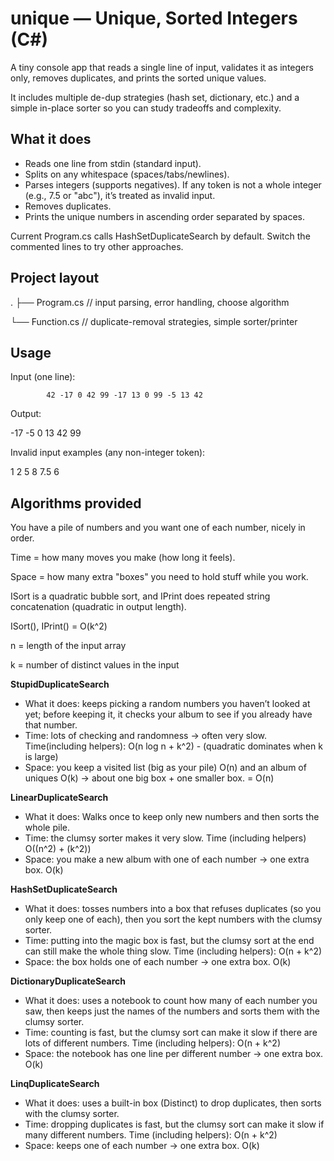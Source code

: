 # unique — Unique, Sorted Integers (C#)
A tiny console app that reads a single line of input, validates it as integers only, removes duplicates, and prints the sorted unique values.

It includes multiple de-dup strategies (hash set, dictionary, etc.) and a simple in-place sorter so you can study tradeoffs and complexity.

## What it does
- Reads one line from stdin (standard input).
- Splits on any whitespace (spaces/tabs/newlines).
- Parses integers (supports negatives). If any token is not a whole integer (e.g., 7.5 or "abc"), it’s treated as invalid input.
- Removes duplicates.
- Prints the unique numbers in ascending order separated by spaces.

Current Program.cs calls HashSetDuplicateSearch by default.
Switch the commented lines to try other approaches.

## Project layout
.
├── Program.cs    // input parsing, error handling, choose algorithm

└── Function.cs   // duplicate-removal strategies, simple sorter/printer

## Usage
Input (one line):

            42 -17 0 42 99 -17 13 0 99 -5 13 42

Output:

-17 -5 0 13 42 99

Invalid input examples (any non-integer token):

1 2 5 8 7.5 6

## Algorithms provided

You have a pile of numbers and you want one of each number, nicely in order.

Time = how many moves you make (how long it feels).

Space = how many extra "boxes" you need to hold stuff while you work.

ISort is a quadratic bubble sort, and IPrint does repeated string concatenation (quadratic in output length). 

ISort(), IPrint() = O(k^2)

n = length of the input array

k = number of distinct values in the input

**StupidDuplicateSearch**

- What it does: keeps picking a random numbers you haven’t looked at yet; before keeping it, it checks your album to see if you already have that number.
- Time: lots of checking and randomness → often very slow. Time(including helpers): O(n log n + k^2) - (quadratic dominates when k is large)
- Space: you keep a visited list (big as your pile) O(n) and an album of uniques O(k) → about one big box + one smaller box. = O(n)

**LinearDuplicateSearch**
- What it does: Walks once to keep only new numbers and then sorts the whole pile.
- Time: the clumsy sorter makes it very slow. Time (including helpers) O((n^2) + (k^2))
- Space: you make a new album with one of each number → one extra box. O(k)

**HashSetDuplicateSearch**
- What it does: tosses numbers into a box that refuses duplicates (so you only keep one of each), then you sort the kept numbers with the clumsy sorter.
- Time: putting into the magic box is fast, but the clumsy sort at the end can still make the whole thing slow. Time (including helpers): O(n + k^2) 
- Space: the box holds one of each number → one extra box. O(k)

**DictionaryDuplicateSearch**
- What it does: uses a notebook to count how many of each number you saw, then keeps just the names of the numbers and sorts them with the clumsy sorter.
- Time: counting is fast, but the clumsy sort can make it slow if there are lots of different numbers. Time (including helpers): O(n + k^2)
- Space: the notebook has one line per different number → one extra box. O(k)

**LinqDuplicateSearch**
- What it does: uses a built-in box (Distinct) to drop duplicates, then sorts with the clumsy sorter.
- Time: dropping duplicates is fast, but the clumsy sort can make it slow if many different numbers. Time (including helpers): O(n + k^2)
- Space: keeps one of each number → one extra box. O(k)
